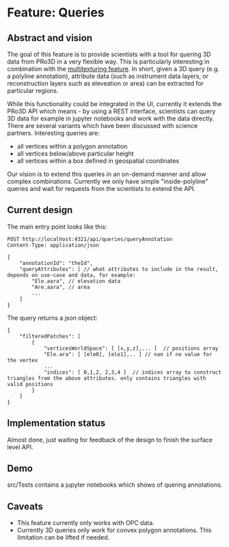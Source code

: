 # Feature: Queries


## Abstract and vision

The goal of this feature is to provide scientists with a tool for quering 3D data from PRo3D in a very flexible way.
This is particularly interesting in combination with the [multitexturing feature](./Feature-Multitexture.md).
In short, given a 3D query (e.g. a polyline annotation), attribute data (such as instrument data layers, or reconstruction layers such as eleveation or area) can be extracted for particular regions. 

While this functionality could be integrated in the UI, currently it extends the PRo3D API which means - by using a REST interface, 
scientists can query 3D data for example in jupyter notebooks and work with the data directly.
There are several variants which have been discussed with science partners. Interesting queries are:
 - all vertices within a polygon annotation
 - all vertices below/above particular height 
 - all vertices within a box defined in geospatial coordinates

Our vision is to extend this queries in an on-demand manner and allow complex combinations. 
Currently we only have simple "inside-polyline" queries and wait for requests from the scientists to extend the API.

## Current design

The main entry point looks like this:

```
POST http://localhost:4321/api/queries/queryAnnotation
Content-Type: application/json

{
	"annotationId": "theId",
	"queryAttributes": [ // what attributes to include in the result, depends on use-case and data, for example: 
		"Ele.aara", // elevation data
		"Are.aara", // area
		...
	]
}
```

The query returns a json object:
```
{
	"filteredPatches": [
		{
			"verticesWorldSpace": [ [x,y,z],... ]  // positions array
			"Ele.ara": [ [ele0], [ele1],.. ] // nan if no value for the vertex
			...
			"indices": [ 0,1,2, 2,3,4 ]  // indices array to construct triangles from the above attributes. only contains triangles with valid positions
		}
	]
}
```


## Implementation status

Almost done, just waiting for feedback of the design to finish the surface level API.


## Demo 

src/Tests contains a jupyter notebooks which shows of quering annotations.



## Caveats

- This feature currently only works with OPC data.
- Currently 3D queries only work for convex polygon annotations. This limitation can be lifted if needed.